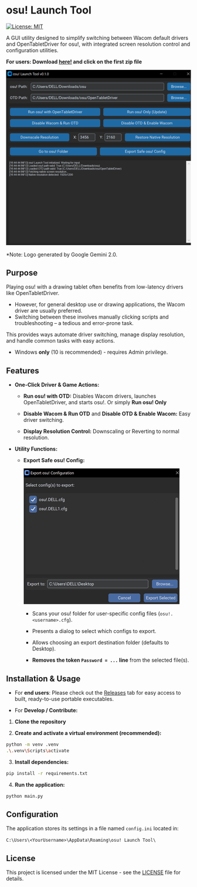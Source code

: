 
# osu! Launch Tool

  

[![License: MIT](https://img.shields.io/badge/License-MIT-blue.svg)](https://opensource.org/licenses/MIT)


A GUI utility designed to simplify switching between Wacom default drivers and OpenTabletDriver for osu!, with integrated screen resolution control and configuration utilities.

**For users: Download [here!](https://github.com/ad1107/osu-launch-tool/releases/latest) and click on the first zip file**


![osu! Launch Tool Screenshot](demo.png)


*Note: Logo generated by Google Gemini 2.0.
  

## Purpose

Playing osu! with a drawing tablet often benefits from low-latency drivers like OpenTabletDriver. 
- However, for general desktop use or drawing applications, the Wacom driver are usually preferred. 
- Switching between these involves manually clicking scripts and troubleshooting – a tedious and error-prone task.

This provides ways automate driver switching, manage display resolution, and handle common tasks with easy actions.


- Windows **only** (10 is recommended) - requires Admin privilege.
  

## Features

  
*  **One-Click Driver & Game Actions:**

	*  **Run osu! with OTD:** Disables Wacom drivers, launches OpenTabletDriver, and starts osu!. Or simply  **Run osu! Only** 

	*  **Disable Wacom & Run OTD** and  **Disable OTD & Enable Wacom:** Easy driver switching.

	*  **Display Resolution Control:** Downscaling or Reverting to normal resolution.

*  **Utility Functions:**

	*  **Export Safe osu! Config:**

		![osu! Launch Tool Config Export](demosave.png)

		* Scans your osu! folder for user-specific config files (`osu!.<username>.cfg`).

		* Presents a dialog to select which configs to export.

		* Allows choosing an export destination folder (defaults to Desktop).

		*  **Removes the token `Password = ...` line** from the selected file(s).

  

## Installation & Usage 
- For **end users**: Please check out the [Releases](https://github.com/ad1107/osu-launch-tool/releases) tab for easy access to built, ready-to-use portable executables.


- For **Develop / Contribute:**

1.  **Clone the repository**

2.  **Create and activate a virtual environment (recommended):**

```bash
python -m venv .venv
.\.venv\Scripts\activate
```
3.  **Install dependencies:**

```bash
pip install -r requirements.txt
```
4.  **Run the application:**

```bash
python main.py
```  

## Configuration


The application stores its settings in a file named `config.ini` located in:

`C:\Users\<YourUsername>\AppData\Roaming\osu! Launch Tool\`
  

## License


This project is licensed under the MIT License - see the [LICENSE](LICENSE) file for details.
